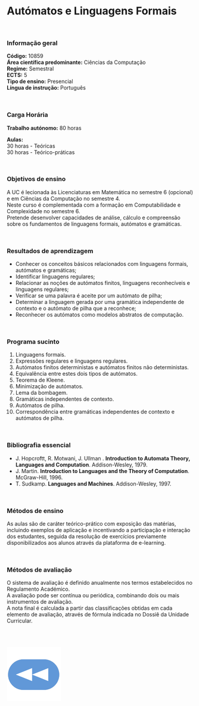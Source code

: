 # Autómatos e Linguagens Formais

<br>

### Informação geral
**Código:** 10859
<br>**Área científica predominante:** Ciências da Computação
<br>**Regime:** Semestral
<br>**ECTS:** 5
<br>**Tipo de ensino:** Presencial
<br>**Língua de instrução:** Português

<br>

### Carga Horária
**Trabalho autónomo:** 80  horas

**Aulas:**
<br>30  horas  -  Teóricas
<br>30  horas  -  Teórico-práticas

<br>

### Objetivos de ensino
A UC é lecionada às Licenciaturas em Matemática no semestre 6 (opcional) e em Ciências da Computação no semestre 4.
<br>Neste curso é complementada com a formação em Computabilidade e Complexidade no semestre 6.
<br>Pretende desenvolver capacidades de análise, cálculo e compreensão sobre os fundamentos de linguagens formais, autómatos e gramáticas.

<br>

### Resultados de aprendizagem
- Conhecer os conceitos básicos relacionados com linguagens formais, autómatos e gramáticas;
- Identificar linguagens regulares;
- Relacionar as noções de autómatos finitos, linguagens reconhecíveis e linguagens regulares;
- Verificar se uma palavra é aceite por um autómato de pilha;
- Determinar a linguagem gerada por uma gramática independente de contexto e o autómato de pilha que a reconhece;
- Reconhecer os autómatos como modelos abstratos de computação.

<br>

### Programa sucinto
1. Linguagens formais.
2. Expressões regulares e linguagens regulares.
3. Autómatos finitos deterministas e autómatos finitos não deterministas.
4. Equivalência entre estes dois tipos de autómatos.
5. Teorema de Kleene.
6. Minimização de autómatos.
7. Lema da bombagem.
8. Gramáticas independentes de contexto.
9. Autómatos de pilha.
10. Correspondência entre gramáticas independentes de contexto e autómatos de pilha.

<br>

### Bibliografia essencial
* J. Hopcroftt, R. Motwani, J. Ullman . **Introduction to Automata Theory, Languages and Computation**. Addison-Wesley, 1979.
* J. Martin. **Introduction to Languages and the Theory of Computation**. McGraw-Hill, 1996.
* T. Sudkamp. **Languages and Machines**. Addison-Wesley, 1997.

<br>

### Métodos de ensino
As aulas são de caráter teórico-prático com exposição das matérias, incluindo exemplos de aplicação e incentivando a participação e interação dos estudantes, seguida da resolução de exercícios previamente disponibilizados aos alunos através da plataforma de e-learning.

<br>

### Métodos de avaliação
O sistema de avaliação é definido anualmente nos termos estabelecidos no Regulamento Académico.
<br>A avaliação pode ser contínua ou periódica, combinando dois ou mais instrumentos de avaliação.
<br>A nota final é calculada a partir das classificações obtidas em cada elemento de avaliação, através de fórmula indicada no Dossiê da Unidade Curricular.

<br><br>

[![retroceder](https://raw.githubusercontent.com/David81820/Recursos-LCC/main/Rewind.png)](https://david81820.github.io/Recursos-LCC/2ano/1sem/ALF)